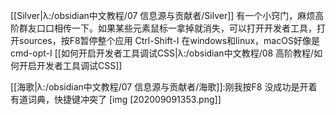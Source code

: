 [[Silver|λ:/obsidian中文教程/07 信息源与贡献者/Silver]]
有一个小窍门，麻烦高阶群友口口相传一下。如果某些元素鼠标一拿掉就消失，可以打开开发者工具，打开sources，按F8暂停整个应用
Ctrl-Shift-I 在windows和linux，macOS好像是cmd-opt-I
[[如何开启开发者工具调试CSS|λ:/obsidian中文教程/08 高阶教程/如何开启开发者工具调试CSS]]

[[海歌|λ:/obsidian中文教程/07 信息源与贡献者/海歌]]:刚我按F8 没成功是开着有道词典，快捷键冲突了
[img [202009091353.png]]